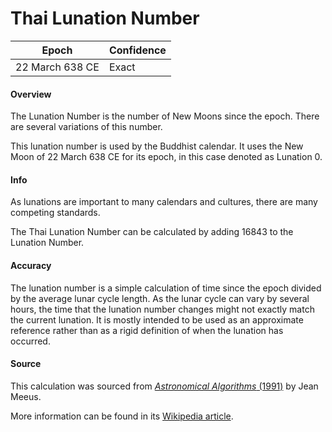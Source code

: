 # Thai Lunation Number

| Epoch             | Confidence |
| ----------------- | ---------- |
| 22 March 638 CE   | Exact      |

#### Overview

The Lunation Number is the number of New Moons since the epoch. There are several variations of this number.

This lunation number is used by the Buddhist calendar. It uses the New Moon of 22 March 638 CE for its epoch, in this case denoted as Lunation 0.

#### Info

As lunations are important to many calendars and cultures, there are many competing standards.

The Thai Lunation Number can be calculated by adding 16843 to the Lunation Number.

#### Accuracy

The lunation number is a simple calculation of time since the epoch divided by the average lunar cycle length. As the lunar cycle can vary by several hours, the time that the lunation number changes might not exactly match the current lunation. It is mostly intended to be used as an approximate reference rather than as a rigid definition of when the lunation has occurred.

#### Source

This calculation was sourced from [*Astronomical Algorithms* (1991)](https://archive.org/details/astronomicalalgorithmsjeanmeeus1991/page/n7/mode/2up) by Jean Meeus.

More information can be found in its [Wikipedia article](https://en.wikipedia.org/wiki/New_moon).
